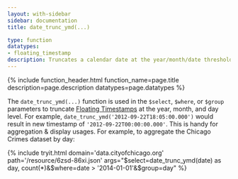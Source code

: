 ```yaml
---
layout: with-sidebar
sidebar: documentation
title: date_trunc_ymd(...)

type: function
datatypes:
- floating_timestamp
description: Truncates a calendar date at the year/month/date threshold
---
```


{% include function_header.html function_name=page.title description=page.description datatypes=page.datatypes %}

The `date_trunc_ymd(...)` function is used in the `$select`, `$where`, or `$group` parameters to truncate [Floating Timestamps](/docs/datatypes/number.html) at the year, month, and day level. For example, `date_trunc_ymd('2012-09-22T18:05:00.000')` would result in new timestamp of `'2012-09-22T00:00:00.000'`. This is handy for aggregation & display usages. For example, to aggregate the Chicago Crimes dataset by day: 

{% include tryit.html domain='data.cityofchicago.org' path='/resource/6zsd-86xi.json' args="$select=date_trunc_ymd(date) as day, count(*)&$where=date > '2014-01-01'&$group=day" %}
